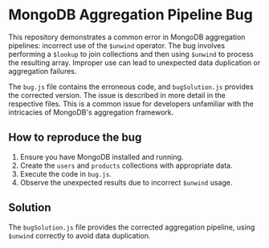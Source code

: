 # MongoDB Aggregation Pipeline Bug
This repository demonstrates a common error in MongoDB aggregation pipelines: incorrect use of the `$unwind` operator. The bug involves performing a `$lookup` to join collections and then using `$unwind` to process the resulting array.  Improper use can lead to unexpected data duplication or aggregation failures.

The `bug.js` file contains the erroneous code, and `bugSolution.js` provides the corrected version. The issue is described in more detail in the respective files.  This is a common issue for developers unfamiliar with the intricacies of MongoDB's aggregation framework.

## How to reproduce the bug
1.  Ensure you have MongoDB installed and running.
2.  Create the `users` and `products` collections with appropriate data.
3.  Execute the code in `bug.js`.
4. Observe the unexpected results due to incorrect `$unwind` usage. 

## Solution
The `bugSolution.js` file provides the corrected aggregation pipeline, using `$unwind` correctly to avoid data duplication.
